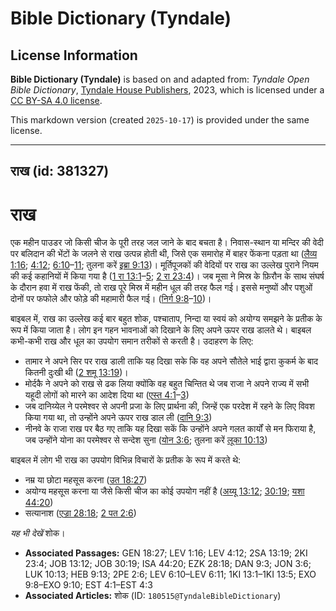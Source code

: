 # Bible Dictionary (Tyndale)

## License Information

**Bible Dictionary (Tyndale)** is based on and adapted from: _Tyndale Open Bible Dictionary_, [Tyndale House Publishers](https://tyndaleopenresources.com/), 2023, which is licensed under a [CC BY-SA 4.0 license](https://creativecommons.org/licenses/by-sa/4.0/legalcode.en).

This markdown version (created `2025-10-17`) is provided under the same license.



--------------------------------

## राख (id: 381327)

राख
===

एक महीन पाउडर जो किसी चीज के पूरी तरह जल जाने के बाद बचता है। निवास\-स्थान या मन्दिर की वेदी पर बलिदान की भेंटों के जलने से राख उत्पन्न होती थी, जिसे एक समारोह में बाहर फेंकना पड़ता था ([लैव्य 1:16](https://ref.ly/Lev1:16); [4:12](https://ref.ly/Lev4:12); [6:10](https://ref.ly/Lev6:10-Lev6:11)–[11](https://ref.ly/Lev6:10-Lev6:11); तुलना करें [इब्रा 9:13](https://ref.ly/Heb9:13))। मूर्तिपूजकों की वेदियों पर राख का उल्लेख पुराने नियम की कई कहानियों में किया गया है ([1 रा 13:1](https://ref.ly/1Kgs13:1-1Kgs13:5)–[5](https://ref.ly/1Kgs13:1-1Kgs13:5); [2 रा 23:4](https://ref.ly/2Kgs23:4))। जब मूसा ने मिस्र के फ़िरौन के साथ संघर्ष के दौरान हवा में राख फेंकी, तो राख पूरे मिस्र में महीन धूल की तरह फैल गई। इससे मनुष्यों और पशुओं दोनों पर फफोले और फोड़े की महामारी फैल गई। ([निर्ग 9:8](https://ref.ly/Exod9:8-Exod9:10)–[10](https://ref.ly/Exod9:8-Exod9:10))।

बाइबल में, राख का उल्लेख कई बार बहुत शोक, पश्चाताप, निन्दा या स्वयं को अयोग्य समझने के प्रतीक के रूप में किया जाता है। लोग इन गहन भावनाओं को दिखाने के लिए अपने ऊपर राख डालते थे। बाइबल कभी\-कभी राख और धूल का उपयोग समान तरीकों से करती है। उदाहरण के लिए:

* तामार ने अपने सिर पर राख डाली ताकि यह दिखा सके कि वह अपने सौतेले भाई द्वारा कुकर्म के बाद कितनी दुःखी थी ([2 शमू 13:19](https://ref.ly/2Sam13:19))।
* मोर्दकै ने अपने को राख से ढक लिया क्योंकि वह बहुत चिन्तित थे जब राजा ने अपने राज्य में सभी यहूदी लोगों को मारने का आदेश दिया था ([एस्त 4:1](https://ref.ly/Esth4:1-Esth4:3)–[3](https://ref.ly/Esth4:1-Esth4:3))
* जब दानिय्येल ने परमेश्वर से अपनी प्रजा के लिए प्रार्थना की, जिन्हें एक परदेश में रहने के लिए विवश किया गया था, तो उन्होंने अपने ऊपर राख डाल ली ([दानि 9:3](https://ref.ly/Dan9:3))
* नीनवे के राजा राख पर बैठ गए ताकि यह दिखा सकें कि उन्होंने अपने गलत कार्यों से मन फिराया है, जब उन्होंने योना का परमेश्वर से सन्देश सुना ([योन 3:6](https://ref.ly/Jonah3:6); तुलना करें [लूका 10:13](https://ref.ly/Luke10:13))

बाइबल में लोग भी राख का उपयोग विभिन्न विचारों के प्रतीक के रूप में करते थे:

* नम्र या छोटा महसूस करना ([उत 18:27](https://ref.ly/Gen18:27))
* अयोग्य महसूस करना या जैसे किसी चीज का कोई उपयोग नहीं है ([अय्यू 13:12](https://ref.ly/Job13:12); [30:19](https://ref.ly/Job30:19); [यशा 44:20](https://ref.ly/Isa44:20))
* सत्यानाश ([एज्रा 28:18](https://ref.ly/Ezek28:18); [2 पत 2:6](https://ref.ly/2Pet2:6))

*यह भी देखें* शोक।

* **Associated Passages:** GEN 18:27; LEV 1:16; LEV 4:12; 2SA 13:19; 2KI 23:4; JOB 13:12; JOB 30:19; ISA 44:20; EZK 28:18; DAN 9:3; JON 3:6; LUK 10:13; HEB 9:13; 2PE 2:6; LEV 6:10–LEV 6:11; 1KI 13:1–1KI 13:5; EXO 9:8–EXO 9:10; EST 4:1–EST 4:3
* **Associated Articles:** शोक (ID: `180515@TyndaleBibleDictionary`)

